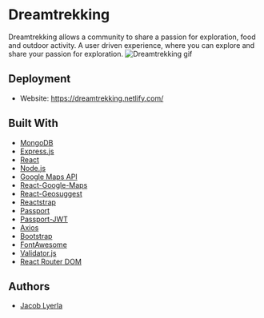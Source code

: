 # Dreamtrekking
  Dreamtrekking allows a community to share a passion for exploration, food and outdoor activity.
  A user driven experience, where you can explore and share your passion for exploration.
![Dreamtrekking gif](https://media.giphy.com/media/2hgcLrn3k9Cl7lcAsE/giphy.gif)

## Deployment
* Website: https://dreamtrekking.netlify.com/


## Built With
* [MongoDB](https://www.mongodb.com/what-is-mongodb) 
* [Express.js](https://expressjs.com/)
* [React](https://reactjs.org/) 
* [Node.js](https://nodejs.org/en/about/) 
* [Google Maps API](https://developers.google.com/maps/documentation/)
* [React-Google-Maps](https://www.npmjs.com/package/google-map-react)
* [React-Geosuggest](http://ubilabs.github.io/react-geosuggest/)
* [Reactstrap](https://reactstrap.github.io/)
* [Passport](http://www.passportjs.org/) 
* [Passport-JWT](https://www.npmjs.com/package/passport-jwt) 
* [Axios](https://github.com/axios/axios) 
* [Bootstrap](https://getbootstrap.com/) 
* [FontAwesome](https://fontawesome.com/v4.7.0/icons/) 
* [Validator.js](https://www.npmjs.com/package/validator) 
* [React Router DOM](https://www.npmjs.com/package/react-router-dom) 


## Authors
* [Jacob Lyerla](https://www.linkedin.com/in/jacob-lyerla)
